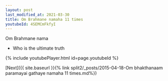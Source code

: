 ```yaml
---
layout: post
last_modified_at: 2021-03-30
title: Om Brahmane namaha 11 times
youtubeId: 4SEMCmFkfyI
---
```

 
 
Om Brahmane nama 
 
 -  Who is the ultimate truth 
 
  
 
  
 
 
 
 
 
 


{% include youtubePlayer.html id=page.youtubeId %}
 
[Next]({{ site.baseurl }}{% link  split2/_posts/2015-04-18-Om bhakthanaam paramayai gathaye namaha 11 times.md%})
 
